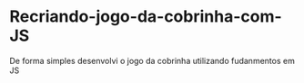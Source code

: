 # Recriando-jogo-da-cobrinha-com-JS
De forma simples desenvolvi o jogo da cobrinha utilizando fudanmentos em JS
